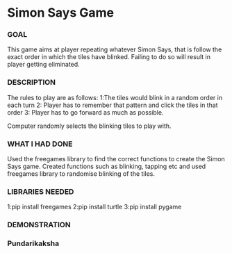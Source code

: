 # Simon Says Game

### GOAL

This game aims at player repeating whatever Simon Says, that is follow the exact order in which the tiles have blinked. Failing to do so will result in player getting eliminated.

### DESCRIPTION

The rules to play are as follows: 
    1:The tiles would blink in a random order in each turn
    2: Player has to remember that pattern and click the tiles in that order
    3: Player has to go forward as much as possible.


Computer randomly selects the blinking tiles to play with.



### WHAT I HAD DONE

Used the freegames library to find the correct functions to create the Simon Says game.
Created functions such as blinking, tapping etc and used freegames library to randomise blinking of the tiles.



### LIBRARIES NEEDED

1:pip install freegames
2:pip install turtle
3:pip install pygame


### DEMONSTRATION




### Pundarikaksha